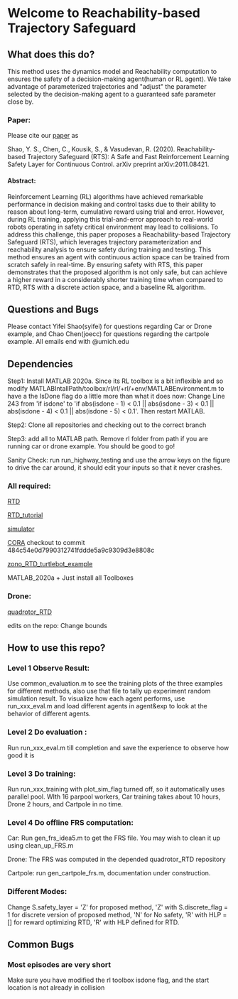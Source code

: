 # Welcome to Reachability-based Trajectory Safeguard
## What does this do?
This method uses the dynamics model and Reachability computation to ensures the safety of a decision-making agent(human or RL agent). We take advantage of parameterized trajectories and "adjust" the parameter selected by the decision-making agent to a guaranteed safe parameter close by.

### Paper:
Please cite our [paper](https://arxiv.org/abs/2011.08421) as 

Shao, Y. S., Chen, C., Kousik, S., & Vasudevan, R. (2020). Reachability-based Trajectory Safeguard (RTS): A Safe and Fast Reinforcement Learning Safety Layer for Continuous Control. arXiv preprint arXiv:2011.08421.

#### Abstract:
Reinforcement Learning (RL) algorithms have achieved remarkable performance in decision making and control tasks due to their ability to reason about long-term, cumulative reward using trial and error. However, during RL training, applying this trial-and-error approach to real-world robots operating in safety critical environment may lead to collisions. 
To address this challenge, this paper proposes a Reachability-based Trajectory Safeguard (RTS), which leverages trajectory parameterization and reachability analysis to ensure safety during training and testing.
This method ensures an agent with continuous action space can be trained from scratch safely in real-time.
By ensuring safety with RTS, this paper demonstrates that the proposed algorithm is not only safe, but can achieve a higher reward in a considerably shorter training time when compared to RTD, RTS with a discrete action space, and a baseline RL algorithm.
## Questions and Bugs
Please contact Yifei Shao(syifei) for questions regarding Car or Drone example, and Chao Chen(joecc) for questions regarding the cartpole example. All emails end with @umich.edu

## Dependencies
Step1: Install MATLAB 2020a. Since its RL toolbox is a bit inflexible and so modify MATLABIntallPath/toolbox/rl/rl/+rl/+env/MATLABEnvironment.m to have a the IsDone flag do a little more than what it does now: Change Line 243 from 'if isdone' to 'if abs(isdone - 1) < 0.1 || abs(isdone - 3) < 0.1 || abs(isdone - 4) < 0.1 || abs(isdone - 5) < 0.1'. Then restart MATLAB.

Step2: Clone all repositories and checking out to the correct branch

Step3: add all to MATLAB path. Remove rl folder from path if you are running car or drone example. You should be good to go!

Sanity Check: run run_highway_testing and use the arrow keys on the figure to drive the car around, it should edit your inputs so that it never crashes.

### All required:
[RTD](https://github.com/ramvasudevan/RTD) 

[RTD_tutorial](https://github.com/skousik/RTD_tutorial) 

[simulator](https://github.com/skousik/simulator)

[CORA](https://tumcps.github.io/CORA/) checkout to commit 484c54e0d7990312741fddde5a9c9309d3e8808c

[zono_RTD_turtlebot_example](https://github.com/pdholmes/zono_RTD_turtlebot_example)

MATLAB_2020a + Just install all Toolboxes

### Drone:
[quadrotor_RTD](https://github.com/roahmlab/RTD_quadrotor_DSCC_2019)

edits on the repo: Change bounds 

## How to use this repo?
### Level 1 Observe Result: 
Use common_evaluation.m to see the training plots of the three examples for different methods, also use that file to tally up experiment random simulation result. To visualize how each agent performs, use run_xxx_eval.m and load different agents in agent&exp to look at the behavior of different agents.

### Level 2 Do evaluation :
Run run_xxx_eval.m till completion and save the experience to observe how good it is

### Level 3 Do training:
Run run_xxx_training with plot_sim_flag turned off, so it automatically uses parallel pool. WIth 16 parpool workers, Car training takes about 10 hours, Drone 2 hours, and Cartpole in no time.

### Level 4 Do offline FRS computation:
Car: Run gen_frs_idea5.m to get the FRS file. You may wish to clean it up using clean_up_FRS.m

Drone: The FRS was computed in the depended quadrotor_RTD repository

Cartpole: run gen_cartpole_frs.m, documentation under construction.

### Different Modes: 
Change S.safety_layer = 'Z' for proposed method, 'Z' with S.discrete_flag = 1 for discrete version of proposed method, 'N' for No safety, 'R' with HLP = [] for reward optimizing RTD, 'R' with HLP defined for RTD.

## Common Bugs
### Most episodes are very short
Make sure you have modified the rl toolbox isdone flag, and the start location is not already in collision



